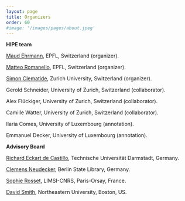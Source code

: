 ```yaml
---
layout: page
title: Organizers
order: 60
#image: '/images/pages/about.jpeg'
---
```


**HIPE team**

[Maud Ehrmann](https://impresso-project.ch/consortium/people/#maud-ehrmann), EPFL, Switzerland (organizer).

[Matteo Romanello](https://impresso-project.ch/consortium/people/#matteo-romanello), EPFL, Switzerland (organizer).

[Simon Clematide](https://impresso-project.ch/consortium/people/#simon-clematide),  Zurich University, Switzerland (organizer).

Gerold Schneider, University of Zurich, Switzerland (collaborator).

Alex Flückiger, University of Zurich, Switzerland (collaborator).

Camille Watter, University of Zurich, Switzerland (collaborator).

Ilaria Comes, University of Luxembourg (annotation).

Emmanuel Decker, University of Luxembourg (annotation).

**Advisory Board**

[Richard Eckart de Castillo]( https://www.informatik.tu-darmstadt.de/ukp/ukp_home/staff_ukp/detailseite_mitarbeiter_1_42176.en.jsp), Technische Universität Darmstadt, Germany.

[Clemens Neudecker](https://cneud.net/ ), Berlin State Library, Germany.

[Sophie Rosset](https://perso.limsi.fr/rosset/EN/index.php), LIMSI-CNRS, Paris-Orsay, France.

[David Smith](https://www.khoury.northeastern.edu/people/david-smith/), Northeastern University, Boston, US.



